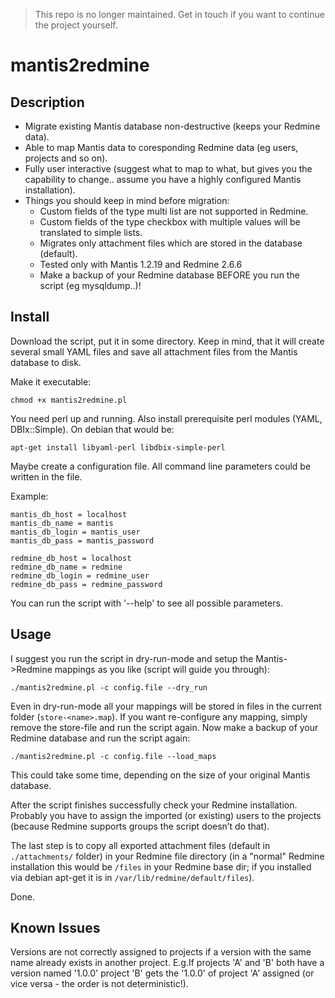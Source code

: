 > This repo is no longer maintained. Get in touch if you want to continue the project yourself.

mantis2redmine
==============


Description
-----------

* Migrate existing Mantis database non-destructive (keeps your Redmine data).
* Able to map Mantis data to coresponding Redmine data (eg users, projects and so on).
* Fully user interactive (suggest what to map to what, but gives you the capability to change.. assume you have a highly configured Mantis installation).
* Things you should keep in mind before migration:
  * Custom fields of the type multi list are not supported in Redmine.
  * Custom fields of the type checkbox with multiple values will be translated to simple lists.
  * Migrates only attachment files which are stored in the database (default).
  * Tested only with Mantis 1.2.19 and Redmine 2.6.6
  * Make a backup of your Redmine database BEFORE you run the script (eg mysqldump..)!


Install
-------

Download the script, put it in some directory. Keep in mind, that it will create several small YAML files and save all attachment files from the Mantis database to disk.

Make it executable:

    chmod +x mantis2redmine.pl

You need perl up and running. Also install prerequisite perl modules (YAML, DBIx::Simple). On debian that would be:

    apt-get install libyaml-perl libdbix-simple-perl

Maybe create a configuration file. All command line parameters could be written in the file.

Example:

    mantis_db_host = localhost
    mantis_db_name = mantis
    mantis_db_login = mantis_user
    mantis_db_pass = mantis_password

    redmine_db_host = localhost
    redmine_db_name = redmine
    redmine_db_login = redmine_user
    redmine_db_pass = redmine_password

You can run the script with '--help' to see all possible parameters.


Usage
-----

I suggest you run the script in dry-run-mode and setup the Mantis->Redmine mappings as you like (script will guide you through):

    ./mantis2redmine.pl -c config.file --dry_run

Even in dry-run-mode all your mappings will be stored in files in the current folder (`store-<name>.map`). If you want re-configure any mapping, simply remove the store-file and run the script again. Now make a backup of your Redmine database and run the script again:

    ./mantis2redmine.pl -c config.file --load_maps

This could take some time, depending on the size of your original Mantis database.

After the script finishes successfully check your Redmine installation. Probably you have to assign the imported (or existing) users to the projects (because Redmine supports groups the script doesn’t do that).

The last step is to copy all exported attachment files (default in `./attachments/` folder) in your Redmine file directory (in a "normal" Redmine installation this would be `/files` in your Redmine base dir; if you installed via debian apt-get it is in `/var/lib/redmine/default/files`).

Done.

Known Issues
------------

Versions are not correctly assigned to projects if a version with the same name already exists in another project. E.g.If projects 'A' and 'B' both have a version named '1.0.0' project 'B' gets the '1.0.0' of project 'A' assigned (or vice versa - the order is not deterministic!).

